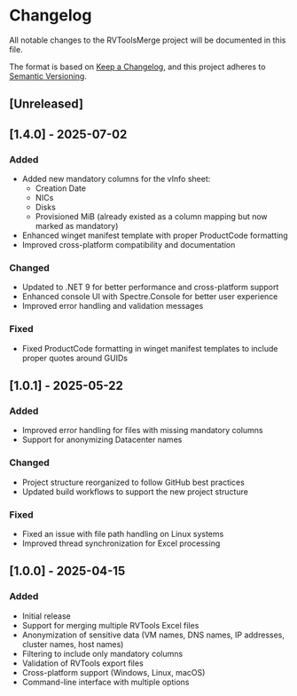 # Changelog

All notable changes to the RVToolsMerge project will be documented in this file.

The format is based on [Keep a Changelog](https://keepachangelog.com/en/1.0.0/),
and this project adheres to [Semantic Versioning](https://semver.org/spec/v2.0.0.html).

## [Unreleased]

## [1.4.0] - 2025-07-02

### Added

-   Added new mandatory columns for the vInfo sheet:
    -   Creation Date
    -   NICs
    -   Disks
    -   Provisioned MiB (already existed as a column mapping but now marked as mandatory)
-   Enhanced winget manifest template with proper ProductCode formatting
-   Improved cross-platform compatibility and documentation

### Changed

-   Updated to .NET 9 for better performance and cross-platform support
-   Enhanced console UI with Spectre.Console for better user experience
-   Improved error handling and validation messages

### Fixed

-   Fixed ProductCode formatting in winget manifest templates to include proper quotes around GUIDs

## [1.0.1] - 2025-05-22

### Added

-   Improved error handling for files with missing mandatory columns
-   Support for anonymizing Datacenter names

### Changed

-   Project structure reorganized to follow GitHub best practices
-   Updated build workflows to support the new project structure

### Fixed

-   Fixed an issue with file path handling on Linux systems
-   Improved thread synchronization for Excel processing

## [1.0.0] - 2025-04-15

### Added

-   Initial release
-   Support for merging multiple RVTools Excel files
-   Anonymization of sensitive data (VM names, DNS names, IP addresses, cluster names, host names)
-   Filtering to include only mandatory columns
-   Validation of RVTools export files
-   Cross-platform support (Windows, Linux, macOS)
-   Command-line interface with multiple options
